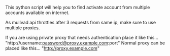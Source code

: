 This python script will help you to find activate account from multiple accounts available on internet.

As mullvad api throttles after 3 requests from same ip, make sure to use multiple proxies.

If you are using private proxy that needs authentication place it like this...
  "http://username:password@proxy.example.com:port"
Normal proxy can be placed like this...
  "http://proxy.example.com"
